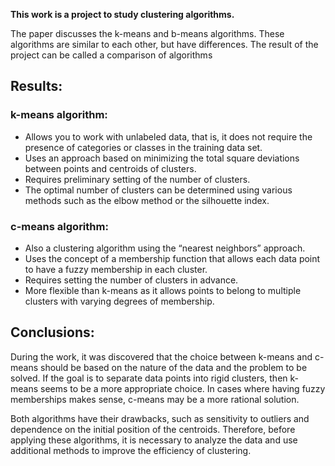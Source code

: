 **This work is a project to study clustering algorithms.**

The paper discusses the k-means and b-means algorithms. 
These algorithms are similar to each other, but have differences. The result of the project can be called a comparison of algorithms

## Results:

### k-means algorithm:
- Allows you to work with unlabeled data, that is, it does not require the presence of categories or classes in the training data set.
- Uses an approach based on minimizing the total square deviations between points and centroids of clusters.
- Requires preliminary setting of the number of clusters.
- The optimal number of clusters can be determined using various methods such as the elbow method or the silhouette index.

### c-means algorithm:
- Also a clustering algorithm using the “nearest neighbors” approach.
- Uses the concept of a membership function that allows each data point to have a fuzzy membership in each cluster.
- Requires setting the number of clusters in advance.
- More flexible than k-means as it allows points to belong to multiple clusters with varying degrees of membership.

## Сonclusions:
During the work, it was discovered that the choice between k-means and c-means should be based on the nature of the data and the problem to be solved. 
If the goal is to separate data points into rigid clusters, then k-means seems to be a more appropriate choice. 
In cases where having fuzzy memberships makes sense, c-means may be a more rational solution.

Both algorithms have their drawbacks, such as sensitivity to outliers and dependence on the initial position of the centroids. 
Therefore, before applying these algorithms, it is necessary to analyze the data and use additional methods to improve the efficiency of clustering.
